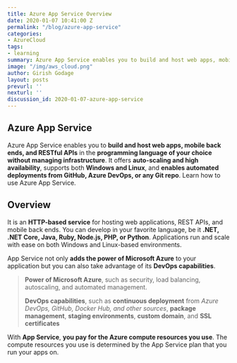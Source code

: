 ```yaml
---
title: Azure App Service Overview
date: 2020-01-07 10:41:00 Z
permalink: "/blog/azure-app-service"
categories:
- AzureCloud
tags:
- learning
summary: Azure App Service enables you to build and host web apps, mobile back ends, and RESTful APIs in the programming language of your choice without managing infrastructure. It offers auto-scaling and high availability, supports both Windows and Linux, and enables automated deployments from GitHub, Azure DevOps, or any Git repo. Learn how to use Azure App Service. 
image: "/img/aws_cloud.png"
author: Girish Godage
layout: posts
prevurl: ''
nexturl: ''
discussion_id: 2020-01-07-azure-app-service
---
```


## Azure App Service

 Azure App Service enables you to **build and host web apps, mobile back ends, and RESTful APIs** in the **programming language of your choice without managing infrastructure**. It offers **auto-scaling and high availability**, supports both **Windows and Linux**, and **enables automated deployments from GitHub, Azure DevOps, or any Git repo**. Learn how to use Azure App Service.

## Overview

 It is an **HTTP-based service** for hosting web applications, REST APIs, and mobile back ends. You can develop in your favorite language, be it **.NET, .NET Core, Java, Ruby, Node.js, PHP, or Python**. Applications run and scale with ease on both Windows and Linux-based environments. 

 App Service not only **adds the power of Microsoft Azure** to your application but you can also take advantage of its **DevOps capabilities**.

> **Power of Microsoft Azure**, such as security, load  balancing, autoscaling, and automated management.
>
> **DevOps capabilities**, such as **continuous deployment** from *Azure DevOps, GitHub, Docker Hub, and other sources*, **package management**, **staging environments**, **custom domain**, and **SSL certificates**

With **App Service**, **you pay for the Azure compute resources you use**. The compute resources you use is determined by the App Service plan that you run your apps on.



 